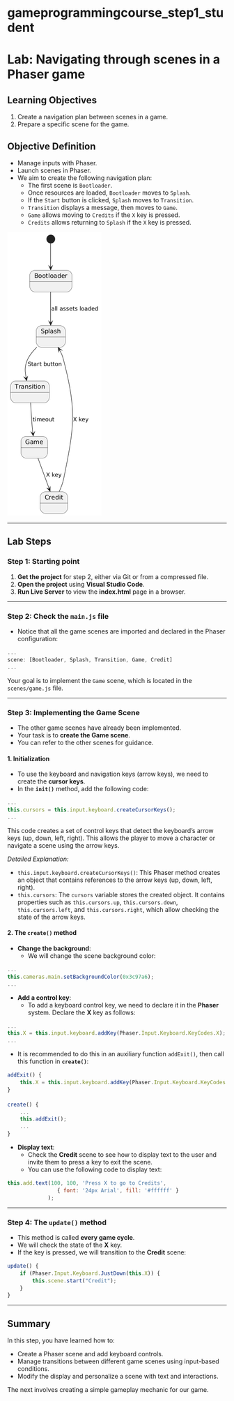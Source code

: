 # gameprogrammingcourse_step1_student
# Lab: Navigating through scenes in a Phaser game

## Learning Objectives

1. Create a navigation plan between scenes in a game.
2. Prepare a specific scene for the game.

## Objective Definition

- Manage inputs with Phaser.
- Launch scenes in Phaser.
- We aim to create the following navigation plan:
  - The first scene is `Bootloader`.
  - Once resources are loaded, `Bootloader` moves to `Splash`.
  - If the `Start` button is clicked, `Splash` moves to `Transition`.
  - `Transition` displays a message, then moves to `Game`.
  - `Game` allows moving to `Credits` if the `X` key is pressed.
  - `Credits` allows returning to `Splash` if the `X` key is pressed.

![Scene Navigation](diagram1.png)

---

## Lab Steps

### Step 1: Starting point

1. **Get the project** for step 2, either via Git or from a compressed file.
2. **Open the project** using **Visual Studio Code**.
3. **Run Live Server** to view the **index.html** page in a browser.

---

### Step 2: Check the `main.js` file

- Notice that all the game scenes are imported and declared in the Phaser configuration:

```javascript
...
scene: [Bootloader, Splash, Transition, Game, Credit]
...
```

Your goal is to implement the `Game` scene, which is located in the `scenes/game.js` file.

---

### Step 3: Implementing the **Game** Scene

- The other game scenes have already been implemented.
- Your task is to **create the Game scene**.
- You can refer to the other scenes for guidance.

#### 1. **Initialization**

- To use the keyboard and navigation keys (arrow keys), we need to create the **cursor keys**.
- In the **`init()`** method, add the following code:

```javascript
...
this.cursors = this.input.keyboard.createCursorKeys();
...
```

This code creates a set of control keys that detect the keyboard’s arrow keys (up, down, left, right). This allows the player to move a character or navigate a scene using the arrow keys.

*Detailed Explanation:*

- `this.input.keyboard.createCursorKeys()`: This Phaser method creates an object that contains references to the arrow keys (up, down, left, right).
- `this.cursors`: The `cursors` variable stores the created object. It contains properties such as `this.cursors.up`, `this.cursors.down`, `this.cursors.left`, and `this.cursors.right`, which allow checking the state of the arrow keys.

#### 2. **The `create()` method**

- **Change the background**:
  - We will change the scene background color:

```javascript
...
this.cameras.main.setBackgroundColor(0x3c97a6);
...
```

- **Add a control key**:
  - To add a keyboard control key, we need to declare it in the **Phaser** system. Declare the **X** key as follows:

```javascript
...
this.X = this.input.keyboard.addKey(Phaser.Input.Keyboard.KeyCodes.X);
...
```

  - It is recommended to do this in an auxiliary function `addExit()`, then call this function in **`create()`**:

```javascript
addExit() {
    this.X = this.input.keyboard.addKey(Phaser.Input.Keyboard.KeyCodes.X);
}

create() {
    ...
    this.addExit();
    ...
}
```

- **Display text**:
  - Check the **Credit** scene to see how to display text to the user and invite them to press a key to exit the scene.
  - You can use the following code to display text:

```javascript
this.add.text(100, 100, 'Press X to go to Credits', 
                { font: '24px Arial', fill: '#ffffff' }
             );
```

---

### Step 4: The `update()` method

- This method is called **every game cycle**.
- We will check the state of the **X** key.
- If the key is pressed, we will transition to the **Credit** scene:

```javascript
update() {
    if (Phaser.Input.Keyboard.JustDown(this.X)) {
        this.scene.start("Credit");
    }
}
```

---

## Summary

In this step, you have learned how to:

- Create a Phaser scene and add keyboard controls.
- Manage transitions between different game scenes using input-based conditions.
- Modify the display and personalize a scene with text and interactions.

The next involves creating a simple gameplay mechanic for our game.